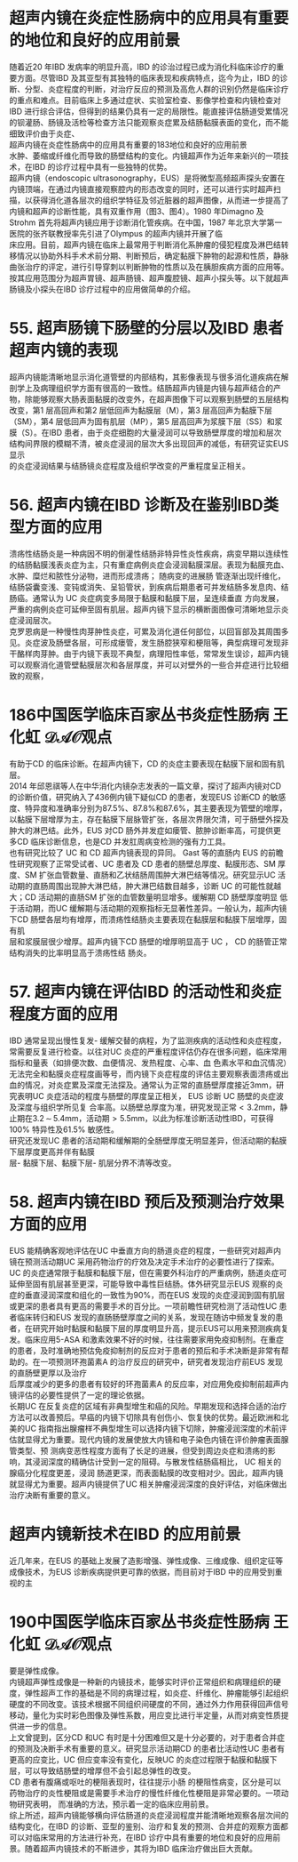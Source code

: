 # 超声内镜在炎症性肠病中的应用具有重要的地位和良好的应用前景  
随着近20 年IBD 发病率的明显升高，IBD 的诊治过程已成为消化科临床诊疗的重要方面。尽管IBD 及其亚型有其独特的临床表现和疾病特点，迄今为止，IBD 的诊断、分型、炎症程度的判断，对治疗反应的预测及高危人群的识别仍然是临床诊疗的重点和难点。目前临床上多通过症状、实验室检查、影像学检查和内镜检查对IBD 进行综合评估，但得到的结果仍具有一定的局限性。能直接评估肠道受累情况的钡灌肠、肠镜及活检等检查方法只能观察炎症累及结肠黏膜表面的变化，而不能细致评价由于炎症、  
超声内镜在炎症性肠病中的应用具有重要的183地位和良好的应用前景  
水肿、萎缩或纤维化而导致的肠壁结构的变化。内镜超声作为近年来新兴的一项技术，在IBD 的诊疗过程中具有一些独特的优势。  
超声内镜（endoscopic ultrasonography，EUS）是将微型高频超声探头安置在内镜顶端，在通过内镜直接观察腔内的形态改变的同时，还可以进行实时超声扫描，以获得消化道各层次的组织学特征及邻近脏器的超声图像，从而进一步提高了内镜和超声的诊断性能，具有双重作用（图3、图4）。1980 年Dimagno 及Strohm 首先将超声内镜应用于诊断消化管疾病。在中国，1987 年北京大学第一医院的张齐联教授率先引进了Olympus 的超声内镜并开展了临  
床应用。目前，超声内镜在临床上最常用于判断消化系肿瘤的侵犯程度及淋巴结转移情况以协助外科手术术前分期、判断预后，确定黏膜下肿物的起源和性质，静脉曲张治疗的评定，进行引导穿刺以判断肿物的性质以及在胰胆疾病方面的应用等。按其应用范围分为超声胃镜、超声肠镜、超声腹腔镜、超声小探头等。以下就超声肠镜及小探头在IBD 诊疗过程中的应用做简单的介绍。  
# 55. 超声肠镜下肠壁的分层以及IBD 患者超声内镜的表现  
超声内镜能清晰地显示消化道管壁的内部结构，其影像表现与很多消化道疾病在解剖学上及病理组织学方面有很高的一致性。结肠超声内镜是内镜与超声结合的产物，除能够观察大肠表面黏膜的改变外，在超声图像下可以观察到肠壁的五层结构改变，第1 层高回声和第2 层低回声为黏膜层（M），第3 层高回声为黏膜下层（SM），第4 层低回声为固有肌层（MP），第5 层高回声为浆膜下层（SS）和浆膜（S）。在IBD 患者，由于炎症细胞的大量浸润可以导致肠壁厚度的增加和层次结构间界限的模糊不清，被炎症浸润的层次大多出现回声的减低，有研究证实EUS 显示  
的炎症浸润结果与结肠镜炎症程度及组织学改变的严重程度呈正相关。  
# 56. 超声内镜在IBD 诊断及在鉴别IBD类型方面的应用  
溃疡性结肠炎是一种病因不明的倒灌性结肠非特异性炎性疾病，病变早期以连续性的结肠黏膜浅表炎症为主，只有重症病例炎症会浸润黏膜深层。表现为黏膜充血、水肿、糜烂和脓性分泌物，进而形成溃疡； 随病变的进展肠 管逐渐出现纤维化，结肠袋囊变浅、变钝或消失、呈铅管状，到疾病后期患者可并发结肠多发息肉、结肠癌。通常认为 UC  炎症病变多局限于黏膜和黏膜下层，呈连续垂直 方向发展，严重的病例炎症可延伸至固有肌层。超声内镜下显示的横断面图像可清晰地显示炎症浸润层次。  
克罗恩病是一种慢性肉芽肿性炎症，可累及消化道任何部位，以回盲部及其周围多见。炎症波及肠壁各层，可形成瘘管，发生肠腔狭窄和梗阻等，典型病理可发现非干酪样肉芽肿。由于内镜下表现不典型，病理阳性率低，常常发生误诊，超声内镜可以观察消化道管壁黏膜层次和各层厚度，并可以对壁外的一些合并症进行比较细致的观察，  
# 186中国医学临床百家丛书炎症性肠病 王化虹 $\mathcal{D A O}$观点  
有助于CD 的临床诊断。在超声内镜下，CD 的炎症主要表现在黏膜下层和固有肌层。  
2014 年邱恩祺等人在中华消化内镜杂志发表的一篇文章，探讨了超声内镜对CD 的诊断价值，研究纳入了436例内镜下疑似CD 的患者，发现EUS 诊断CD 的敏感度、特异度和准确率分别为$87.5\%$、$87.8\%$和$87.6\%$，其主要表现为管壁的增厚，以黏膜下层增厚为主，存在黏膜下层脉管扩张，各层次界限欠清，可于肠壁外探及肿大的淋巴结。此外，EUS 对CD 肠外并发症如瘘管、脓肿诊断率高，可提供更多CD 临床诊断信息，也是CD 并发肛周病变检测的强有力工具。  
也有研究比较了 UC  和 CD  超声内镜表现的异同。 Gast 等的直肠内 EUS 的前瞻性研究观察了正常受试者、UC 患者及 CD 患者的肠壁总厚度、黏膜形态、SM 厚度、SM 扩张血管数量、直肠和乙状结肠周围肿大淋巴结等情况。研究显示UC 活动期的直肠周围出现肿大淋巴结，肿大淋巴结数目越多，诊断 UC 的可能性就越大；CD 活动期的直肠SM  扩张的血管数量明显增多。缓解期 CD  肠壁厚度明显 低于活动期，而UC 缓解期与活动期的观察指标无显著性差异。一般认为，超声内镜下CD 肠壁各层均有增厚，而溃疡性结肠炎主要表现在黏膜层和黏膜下层增厚，固有肌  
层和浆膜层很少增厚。超声内镜下CD 肠壁的增厚明显高于 UC ， CD  的肠管正常结构消失的比率明显高于溃疡性结 肠炎。  
# 57. 超声内镜在评估IBD 的活动性和炎症程度方面的应用  
IBD 通常呈现出慢性复发- 缓解交替的病程，为了监测疾病的活动性和炎症程度，常需要反复进行检查。以往对UC 炎症的严重程度评估仍存在很多问题，临床常用指标和量表（如排便次数、血便情况、发热程度、心率、血 色素水平和血沉情况）无法完全和黏膜炎症程度画等号，而内镜下炎症程度的评估主要观察表面溃疡或出血的情况，对炎症累及深度无法探及。通常认为正常的直肠壁厚度接近$3\mathrm{mm}$，研究表明UC 炎症活动的程度与肠壁的厚度呈正相关， EUS  诊断 UC  肠壁的炎症波及深度与组织学所见复 合率高。以肠壁总厚度为准，研究发现正常$<3.2\mathrm{mm}$，静止期在$3.2\,\sim\,5.4\mathrm{{mm}}$，活动期$>5.5\mathrm{mm}$，以此为标准诊断活动性IBD，可获得$100\%$ 特异性及$61.5\%$ 敏感性。  
研究还发现UC 患者的活动期和缓解期的全肠壁厚度无明显差异，但活动期的黏膜下层厚度更高并伴有黏膜  
层- 黏膜下层、黏膜下层- 肌层分界不清等改变。  
# 58. 超声内镜在IBD 预后及预测治疗效果方面的应用  
EUS 能精确客观地评估在UC 中垂直方向的肠道炎症的程度，一些研究对超声内镜在预测活动期UC 采用药物治疗的疗效及决定手术治疗的必要性进行了探索。UC 的炎症通常限于黏膜和黏膜下层，但在需要外科治疗的严重病例，肠道炎症可延伸至固有肌层甚至更深，可能导致中毒性巨结肠。体外研究显示EUS 观察的炎症的垂直浸润深度和组化的一致性为$90\%$，而在EUS 发现的炎症浸润到固有肌层或更深的患者具有更高的需要手术的百分比。一项前瞻性研究检测了活动性UC 患者临床转归和EUS 发现的直肠肠壁厚度之间的关系，发现在随访中频发复发的患者，在研究开始时黏膜和黏膜下层的厚度明显升高，提示EUS可以用来预测疾病复发。临床应用5-ASA 和激素效果不好的时候，往往需要家用免疫抑制剂。在重症的患者，及时准确地预估免疫抑制剂的反应对于患者的预后和手术决断是非常有帮助的。在一项预测环孢菌素A 的治疗反应的研究中，研究者发现治疗前EUS 发现的直肠壁更厚以及治疗  
后厚度减少的更多的患者有较好的环孢菌素A 的反应率，对应用免疫抑制前超声内镜评估的必要性提供了一定的理论依据。  
长期UC 在反复炎症的区域有非典型增生和癌的风险。早期发现和选择合适的治疗方法可以改善预后。早癌的内镜下切除具有创伤小、恢复快的优势。最近欧洲和北美的UC 指南指出腺瘤样不典型增生可以选择内镜下切除，肿瘤浸润深度的术前评估就显得尤为重要。现代内镜的发展使放大内镜和电子染色内镜在评价肿瘤表面腺管类型、预 测病变恶性程度方面有了长足的进展，但受到周边炎症和溃疡的影响，其浸润深度的精确估计受到一定的阻碍。与散发性结肠癌相比， UC  相关的腺癌分化程度更差，浸润 肠道更深，而表面黏膜的改变相对少。因此，超声内镜就显得尤为重要。超声内镜提供了UC 相关肿瘤浸润深度的良好评估，对临床做出治疗决断有重要的意义。  
#  超声内镜新技术在IBD 的应用前景  
近几年来，在EUS 的基础上发展了造影增强、弹性成像、三维成像、组织定征等成像技术，为EUS 诊断疾病提供更可靠的依据，而目前对于IBD 中的应用受到重视的主  
# 190中国医学临床百家丛书炎症性肠病 王化虹 $\mathcal{D A O}$观点  
要是弹性成像。  
内镜超声弹性成像是一种新的内镜技术，能够实时评价正常组织和病理组织的硬度，弹性超声工作的基础是不同的病理过程，如炎症、纤维化、肿瘤能够引起组织硬度的不同改变。该技术根据不同组织间硬度的不同，通过外力作用获得回声信号移动，量化为实时彩色图像及弹性系数，用应变比进行半定量，从而对病变性质提供进一步的信息。  
上文曾提到，区分CD 和UC 有时是十分困难但又是十分必要的，对于患者合并症的预测及决断手术有重要的意义。研究显示活动期CD 的患者比活动性UC 患者有更高的应变比，UC 但应变率没有变化，反映UC 的炎症过程限于黏膜和黏膜下层，可以导致结肠壁的增厚但不会引起总弹性的改变。  
CD  患者有腹痛或呕吐的梗阻表现时，往往提示小肠 的梗阻性病变，区分是可以药物治疗的炎性梗阻或是需要手术治疗的慢性纤维化性梗阻是非常必要的。一项动物研究表明， 而准确的方法，预示着一定的临床应用前景。  
综上所述，超声内镜能够横向评估肠道的炎症浸润程度并能清晰地观察各层次间的结构变化，在IBD 的诊断、亚型的鉴别、治疗和复发的预测、合并症的观察方面都可以对临床常用的方法进行补充，在IBD 诊疗中具有重要的地位和良好的应用前景。随着超声内镜技术的不断进步，其将为IBD 临床治疗做出巨大贡献。  
